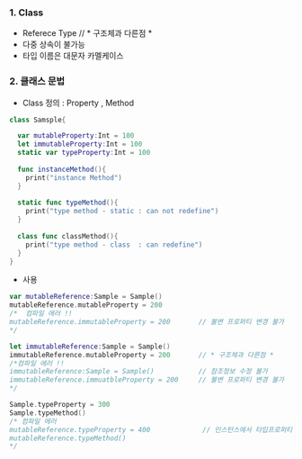 ### 1. Class 
- Referece Type                                      // * 구조체과 다른점 * 
- 다중 상속이 불가능
- 타입 이름은 대문자 카멜케이스 

### 2. 클래스 문법 

- Class 정의 : Property , Method 
```Swift
class Samsple{

  var mutableProperty:Int = 100
  let immutableProperty:Int = 100
  static var typeProperty:Int = 100
  
  func instanceMethod(){
    print("instance Method")
  }
  
  static func typeMethod(){
    print("type method - static : can not redefine")
  }
  
  class func classMethod(){
    print("type method - class  : can redefine")
  }
}
```
- 사용
```Swift 
var mutableReference:Sample = Sample()
mutableReference.mutableProperty = 200
/*  컴파일 에러 !! 
mutableReference.immutableProperty = 200       // 불변 프로퍼티 변경 불가 
*/

let immutableReference:Sample = Sample() 
immutableReference.mutableProperty = 200       // * 구조체과 다른점 * 
/*컴파일 에러 !! 
immutableReference:Sample = Sample()           // 참조정보 수정 불가
immutableReference.immuatbleProperty = 200     // 불변 프로퍼티 변경 불가 
*/

Sample.typeProperty = 300
Sample.typeMethod()
/* 컴파일 에러
mutableReference.typeProperty = 400             // 인스턴스에서 타입프로퍼티 및 메서드 호출 불가. 
mutableReference.typeMethod() 
*/
```


 

